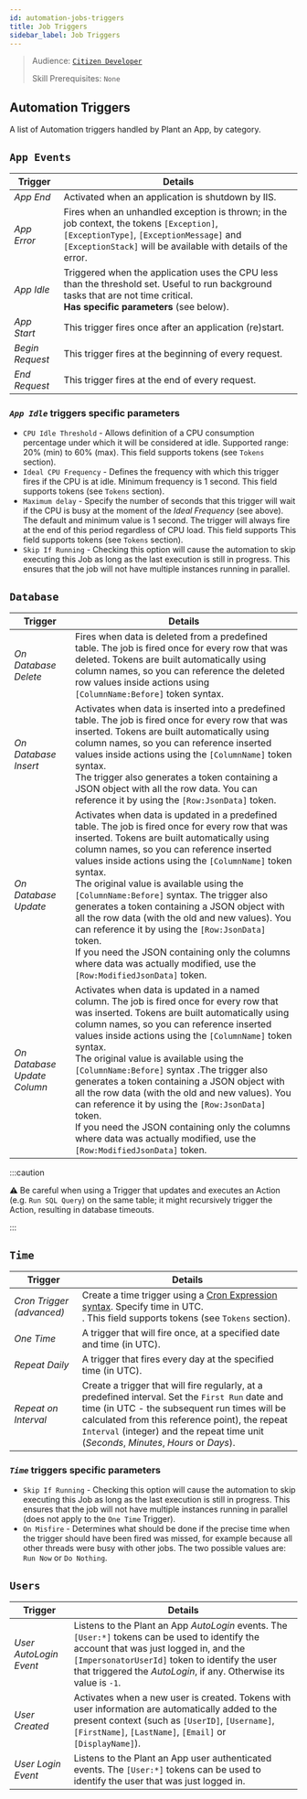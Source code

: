 ```yaml
---
id: automation-jobs-triggers
title: Job Triggers
sidebar_label: Job Triggers
---
```


> Audience: [`Citizen Developer`](/docs/audience#citizen-developers)
>
> Skill Prerequisites: `None`

## Automation Triggers

A list of Automation triggers handled by Plant an App, by category.

## `App Events`
|Trigger|Details|
|---|---|
|*App End*|Activated when an application is shutdown by IIS.|
|*App Error*|Fires when an unhandled exception is thrown; in the job context, the tokens `[Exception]`, `[ExceptionType]`, `[ExceptionMessage]` and `[ExceptionStack]` will be available with details of the error.|
|*App Idle*|Triggered when the application uses the CPU less than the threshold set. Useful to run background tasks that are not time critical.</br>**Has specific parameters** (see below).|
|*App Start*|This trigger fires once after an application (re)start.|
|*Begin Request*|This trigger fires at the beginning of every request.|
|*End Request*|This trigger fires at the end of every request.|

### ***`App Idle`*** triggers specific parameters
- `CPU Idle Threshold` - Allows definition of a CPU consumption percentage under which it will be considered at idle. Supported range: 20% (min) to 60% (max). This field supports tokens (see `Tokens` section).
- `Ideal CPU Frequency` - Defines the frequency with which this trigger fires if the CPU is at idle. Minimum frequency is 1 second. This field supports tokens (see `Tokens` section).
- `Maximum delay` - Specify the number of seconds that this trigger will wait if the CPU is busy at the moment of the *Ideal Frequency* (see above). The default and minimum value is 1 second. The trigger will always fire at the end of this period regardless of CPU load. This field supports This field supports tokens (see `Tokens` section).
- `Skip If Running` - Checking this option will cause the automation to skip executing this Job as long as the last execution is still in progress. This ensures that the job will not have multiple instances running in parallel.  

## `Database`
|Trigger|Details|
|---|---|
|*On Database Delete*|Fires when data is deleted from a predefined table. The job is fired once for every row that was deleted. Tokens are built automatically using column names, so you can reference the deleted row values inside actions using `[ColumnName:Before]` token syntax.|
|*On Database Insert*|Activates when data is inserted into a predefined table. The job is fired once for every row that was inserted. Tokens are built automatically using column names, so you can reference inserted values inside actions using the `[ColumnName]` token syntax.</br> The trigger also generates a token containing a JSON object with all the row data. You can reference it by using the `[Row:JsonData]` token.</br>|
|*On Database Update*|Activates when data is updated in a predefined table. The job is fired once for every row that was inserted. Tokens are built automatically using column names, so you can reference inserted values inside actions using the `[ColumnName]` token syntax.</br> The original value is available using the `[ColumnName:Before]` syntax. The trigger also generates a token containing a JSON object with all the row data (with the old and new values). You can reference it by using the `[Row:JsonData]` token.</br> If you need the JSON containing only the columns where data was actually modified, use the `[Row:ModifiedJsonData]` token.|
|*On Database Update Column*|Activates when data is updated in a named column. The job is fired once for every row that was inserted. Tokens are built automatically using column names, so you can reference inserted values inside actions using the `[ColumnName]` token syntax.</br>  The original value is available using the `[ColumnName:Before]` syntax .The trigger also generates a token containing a JSON object with all the row data (with the old and new values). You can reference it by using the `[Row:JsonData]` token.</br> If you need the JSON containing only the columns where data was actually modified, use the `[Row:ModifiedJsonData]` token.|

:::caution

⚠ Be careful when using a Trigger that updates and executes an Action (e.g. `Run SQL Query`) on the same table; it might recursively trigger the Action, resulting in database timeouts.

:::

## `Time`
|Trigger|Details|
|---|---|
|*Cron Trigger (advanced)*|Create a time trigger using a <a href="http://www.quartz-scheduler.org/documentation/quartz-2.3.0/tutorials/crontrigger.html" target="_blank">Cron Expression syntax</a>. Specify time in UTC.</br>. This field supports tokens (see `Tokens` section).|
|*One Time*|A trigger that will fire once, at a specified date and time (in UTC).|
|*Repeat Daily*|A trigger that fires every day at the specified time (in UTC).|
|*Repeat on Interval*|Create a trigger that will fire regularly, at a predefined interval. Set the `First Run` date and time (in UTC - the subsequent run times will be calculated from this reference point), the repeat `Interval` (integer) and the repeat time unit (*Seconds*, *Minutes*, *Hours* or *Days*).|

### ***`Time`*** triggers specific parameters
- `Skip If Running` - Checking this option will cause the automation to skip executing this Job as long as the last execution is still in progress. This ensures that the job will not have multiple instances running in parallel (does not apply to the `One Time` Trigger). 
- `On Misfire` - Determines what should be done if the precise time when the trigger should have been fired was missed, for example because all other threads were busy with other jobs. The two possible values are: `Run Now` or `Do Nothing`.


## `Users`

|Trigger|Details|
|---|---|
|*User AutoLogin Event*|Listens to the Plant an App *AutoLogin* events. The `[User:*]` tokens can be used to identify the account that was just logged in, and the `[ImpersonatorUserId]` token to identify the user that triggered the *AutoLogin*, if any. Otherwise its value is `-1`.|
|*User Created*|Activates when a new user is created. Tokens with user information are automatically added to the present context (such as `[UserID]`, `[Username]`, `[FirstName]`, `[LastName]`, `[Email]` or `[DisplayName]`).|
|*User Login Event*|Listens to the Plant an App user authenticated events. The `[User:*]` tokens can be used to identify the user that was just logged in.|